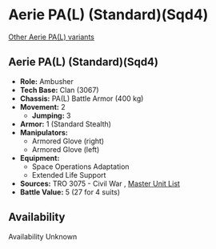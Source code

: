# Aerie PA(L) (Standard)(Sqd4) 

[Other Aerie PA(L) variants](../aerie_pal.md) 

## Aerie PA(L) (Standard)(Sqd4) 

- **Role:** Ambusher 
- **Tech Base:** Clan (3067) 
- **Chassis:** PA(L) Battle Armor (400 kg) 
- **Movement:** 2 
  - **Jumping:** 3 
- **Armor:** 1 (Standard Stealth) 
- **Manipulators:** 
  - Armored Glove (right) 
  - Armored Glove (left) 
- **Equipment:** 
  - Space Operations Adaptation 
  - Extended Life Support 
- **Sources:** TRO 3075 - Civil War , [Master Unit List](http://masterunitlist.info/Unit/Details/3674) 
- **Battle Value:** 5 (27 for 4 suits) 

## Availability 

Availability Unknown 

